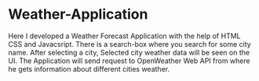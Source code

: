 # Weather-Application
Here I developed a Weather Forecast Application with the help of HTML CSS and Javacsript. There is a search-box where you search for some city name. After selecting a city, Selected city weather data will be seen on the UI. The Application will send request to OpenWeather Web API from where he gets information about different cities weather.
